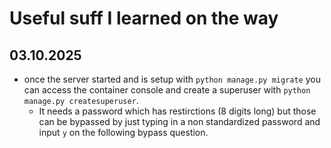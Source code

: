 # Useful suff I learned on the way

## 03.10.2025

- once the server started and is setup with `python manage.py migrate` you can access the container console and create a superuser with `python manage.py createsuperuser`.
  - It needs a password which has restirctions (8 digits long) but those can be bypassed by just typing in a non standardized password and input `y` on the following bypass question.

##